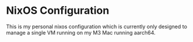 # NixOS Configuration

This is my personal nixos configuration which is currently only designed to manage a single
VM running on my M3 Mac running aarch64. 
